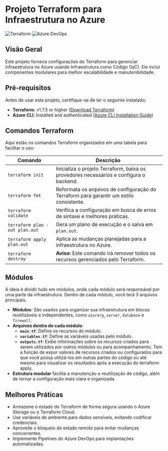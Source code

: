 # Projeto Terraform para Infraestrutura no Azure
![Terraform](https://img.shields.io/badge/Terraform-7B42BC?style=for-the-badge&logo=terraform&logoColor=white)
![Azure DevOps](https://img.shields.io/badge/Azure_DevOps-0078D7?style=for-the-badge&logo=azure-devops&logoColor=white)

## Visão Geral

Este projeto fornece configurações do Terraform para gerenciar infraestrutura no Azure usando Infraestrutura como Código (IaC). Ele inclui componentes modulares para melhor escalabilidade e manutenibilidade.

## Pré-requisitos

Antes de usar este projeto, certifique-se de ter o seguinte instalado:

- **Terraform**: v1.7.5 or higher ([Download Terraform](https://developer.hashicorp.com/terraform/downloads))
- **Azure CLI**: Installed and authenticated ([Azure CLI Installation Guide](https://learn.microsoft.com/en-us/cli/azure/install-azure-cli))


## Comandos Terraform

Aqui estão os comandos Terraform organizados em uma tabela para facilitar o uso:

| **Comando**                         | **Descrição**                                               |
|-------------------------------------|-------------------------------------------------------------|
| `terraform init`                    | Inicializa o projeto Terraform, baixa os provedores necessários e configura o backend. |
| `terraform fmt`                     | Reformata os arquivos de configuração do Terraform para garantir um estilo consistente. |
| `terraform validate`                | Verifica a configuração em busca de erros de sintaxe e melhores práticas. |
| `terraform plan -out plan.out`      | Gera um plano de execução e o salva em `plan.out`. |
| `terraform apply plan.out`          | Aplica as mudanças planejadas para a infraestrutura no Azure. |
| `terraform destroy`                 | **Aviso:** Este comando irá remover todos os recursos gerenciados pelo Terraform. |


## Módulos

A ideia é dividir tudo em módulos, onde cada módulo será responsável por uma parte da infraestrutura. Dentro de cada módulo, você terá 3 arquivos principais.

- **Módulos**: São usados para organizar sua infraestrutura em blocos reutilizáveis e independentes, como `azurerg`, `server`, `database` e `firewall`.
- **Arquivos dentro de cada módulo**:
    - **`main.tf`**: Define os recursos do módulo.
    - **`variables.tf`**: Define as variáveis usadas pelo módulo.
    - **`outputs.tf`**: Exibe informações sobre os recursos criados para serem utilizados por outros módulos ou para acompanhamento.  Tem a função de expor valores de recursos criados ou configurados para que você possa utilizá-los em outras partes do código ou até mesmo para visualizar os resultados após a execução do terraform apply.
- **Estrutura modular** facilita a manutenção e reutilização de código, além de tornar a configuração mais clara e organizada.

## Melhores Práticas

- Armazene o estado do Terraform de forma segura usando o Azure Storage ou o Terraform Cloud.
- Use variáveis de ambiente para dados sensíveis, evitando codificar credenciais.
- Aproveite o bloqueio de estado remoto para evitar mudanças concorrentes.
- Implemente Pipelines do Azure DevOps para implantações automatizadas.